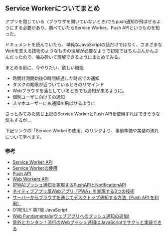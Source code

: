 ## Service Workerについてまとめ

アプリを閉じている（ブラウザを開いていないとき)でもpush通知が飛ばせるようにする必要があり、調べていたらService Worker、Push APIというものを知った。

ドキュメントを読んでいたら、単純なJavaScriptの話だけではなく、さまざまなWebを支える技術のようなものの理解が必要なようで初見ではちんぷんかんぷんだったので、噛み砕いて理解できるようにまとめてみる。

まとめる前に、今やりたい、欲しい機能

- 時間計測開始後○時間経過した時点での通知
- タスクの期限が近づいているときのリマインド
- Webブラウザを落としているときでも通知が来るように。
- 個別ユーザに向けての通知
- スマホユーザーにも通知を飛ばせるように

さっとみてみた感じ上記のService WorkerとPush APIを使用すればできそうな気もするが…

下記リンクの「Service Workerの使用」のリンクより、事前準備や実装の流れについて学べます。






### 参考

- [Service Worker API](https://developer.mozilla.org/ja/docs/Web/API/Service_Worker_API)
- [Service Workerの使用](https://developer.mozilla.org/ja/docs/Web/API/Service_Worker_API/Using_Service_Workers)
- [Push API](https://developer.mozilla.org/ja/docs/Web/API/Push_API)
- [Web Workers API](https://developer.mozilla.org/ja/docs/Web/API/Web_Workers_API)
- [[PWA]プッシュ通知を実現するPushAPIとNotificationAPI](https://qiita.com/ozaki25/items/b35e5c907c756e704d23)
- [ネイティブアプリ風Webアプリ「PWA」を実現する3つの技術](https://knowledge.sakura.ad.jp/23201/)
- [サーバーからブラウザを通じてデスクトップ通知する方法（Push API を利用）](https://laboradian.com/web-push/)
- O'REILLY 第7版 JavaScript
- [Web Fundamentals(ウェブアプリへのプッシュ通知の追加)](https://developers.google.com/web/fundamentals/codelabs/push-notifications)
- [意外とカンタン！流行のWebプッシュ通知はJavaScriptでサクッと実装できる](https://www.webprofessional.jp/browser-notification-api/)
